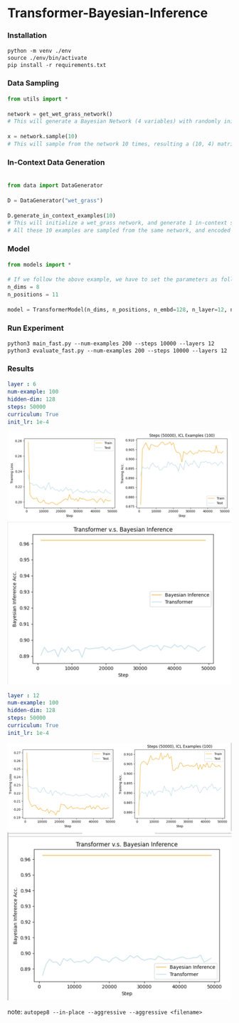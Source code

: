 # Transformer-Bayesian-Inference


### Installation
```
python -m venv ./env
source ./env/bin/activate
pip install -r requirements.txt
```

### Data  Sampling

```python
from utils import *

network = get_wet_grass_network() 
# This will generate a Bayesian Network (4 variables) with randomly initialized probability table

x = network.sample(10) 
# This will sample from the network 10 times, resulting a (10, 4) matrix.

```

### In-Context Data Generation

```python

from data import DataGenerator

D = DataGenerator("wet_grass")

D.generate_in_context_examples(10) 
# This will initialize a wet_grass network, and generate 1 in-context sample with 10 examples.
# All these 10 examples are sampled from the same network, and encoded in the way that paper describes

```

### Model

```python
from models import *

# If we follow the above example, we have to set the parameters as following
n_dims = 8
n_positions = 11

model = TransformerModel(n_dims, n_positions, n_embd=128, n_layer=12, n_head=4)

```

### Run Experiment

```
python3 main_fast.py --num-examples 200 --steps 10000 --layers 12
python3 evaluate_fast.py --num-examples 200 --steps 10000 --layers 12
```

### Results

```yaml
layer : 6
num-example: 100
hidden-dim: 128
steps: 50000
curriculum: True
init_lr: 1e-4
```
![Loss and acc curve](./imgs/layer6.png)
![Comparing to Fitting a Bayesian Network](./imgs/layer6_eval.png)



```yaml
layer : 12
num-example: 100
hidden-dim: 128
steps: 50000
curriculum: True
init_lr: 1e-4
```

![Loss and acc curve](./imgs/layer12.png)
![Comparing to Fitting a Bayesian Network](./imgs/layer12_eval.png)


note: `autopep8 --in-place --aggressive --aggressive <filename>`